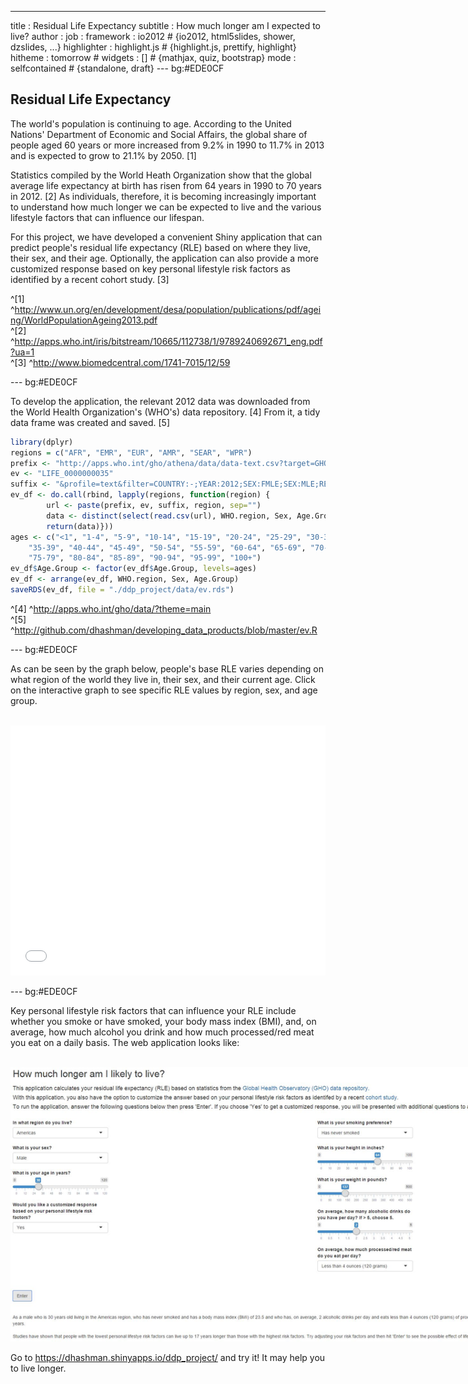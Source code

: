 ---
title       : Residual Life Expectancy
subtitle    : How much longer am I expected to live?
author      : 
job         : 
framework   : io2012        # {io2012, html5slides, shower, dzslides, ...}
highlighter : highlight.js  # {highlight.js, prettify, highlight}
hitheme     : tomorrow      # 
widgets     : []            # {mathjax, quiz, bootstrap}
mode        : selfcontained # {standalone, draft}
--- bg:#EDE0CF

## Residual Life Expectancy
 
The world's population is continuing to age. According to the 
United Nations' Department of Economic and Social Affairs, 
the global share of people aged 60 years or more increased from 
9.2% in 1990 to 11.7% in 2013 and is expected to grow to 21.1% 
by 2050. [1]

Statistics compiled by the World Heath Organization 
show that the global average life expectancy at birth 
has risen from 64 years in 1990 to 70 years in 2012. [2]
As individuals, therefore, it is becoming increasingly important 
to understand how much longer we can be expected to live and the 
various lifestyle factors that can influence our lifespan. 

For this project, we have developed a convenient Shiny application that 
can predict people's residual life expectancy (RLE) based on where 
they live, their sex, and their age. Optionally, the application 
can also provide a more customized response based on key personal 
lifestyle risk factors as identified by a recent cohort study. [3]


^[1] ^http://www.un.org/en/development/desa/population/publications/pdf/ageing/WorldPopulationAgeing2013.pdf<br>
^[2] ^http://apps.who.int/iris/bitstream/10665/112738/1/9789240692671_eng.pdf?ua=1<br>
^[3] ^http://www.biomedcentral.com/1741-7015/12/59

--- bg:#EDE0CF

To develop the application, the relevant 2012 
data was downloaded from the World Health Organization's (WHO's) 
data repository. [4] From it, a tidy data frame was created
and saved. [5]


```r
library(dplyr)
regions = c("AFR", "EMR", "EUR", "AMR", "SEAR", "WPR")
prefix <- "http://apps.who.int/gho/athena/data/data-text.csv?target=GHO/"
ev <- "LIFE_0000000035"
suffix <- "&profile=text&filter=COUNTRY:-;YEAR:2012;SEX:FMLE;SEX:MLE;REGION:"
ev_df <- do.call(rbind, lapply(regions, function(region) {
        url <- paste(prefix, ev, suffix, region, sep="") 
        data <- distinct(select(read.csv(url), WHO.region, Sex, Age.Group, Numeric))
        return(data)}))
ages <- c("<1", "1-4", "5-9", "10-14", "15-19", "20-24", "25-29", "30-34", 
    "35-39", "40-44", "45-49", "50-54", "55-59", "60-64", "65-69", "70-74", 
    "75-79", "80-84", "85-89", "90-94", "95-99", "100+")
ev_df$Age.Group <- factor(ev_df$Age.Group, levels=ages)
ev_df <- arrange(ev_df, WHO.region, Sex, Age.Group)
saveRDS(ev_df, file = "./ddp_project/data/ev.rds")
```

^[4] ^http://apps.who.int/gho/data/?theme=main<br>
^[5] ^http://github.com/dhashman/developing_data_products/blob/master/ev.R

--- bg:#EDE0CF

As can be seen by the graph below, people's base RLE 
varies depending on what region of the world they live in, 
their sex, and their current age. Click on the interactive 
graph to see specific RLE values by region, sex, and age group.  
<br>

<iframe src=' assets/fig/plot1-1.html ' scrolling='no' frameBorder='0' seamless class='rChart dimple ' id=iframe- chart3acc220022c3 ></iframe> <style>iframe.rChart{ width: 100%; height: 400px;}</style>

--- bg:#EDE0CF

<style type="text/css">
img {     
  max-height: 560px;     
  max-width: 964px; 
}
</style>

Key personal lifestyle risk factors that can influence your 
RLE include whether you smoke or have smoked, your body 
mass index (BMI), and, on average, how much alcohol you drink 
and how much processed/red meat you eat on a daily basis. 
The web application looks like:  
<br>

<img src="RLE_application.JPG">

Go to https://dhashman.shinyapps.io/ddp_project/ and 
try it! It may help you to live longer.

